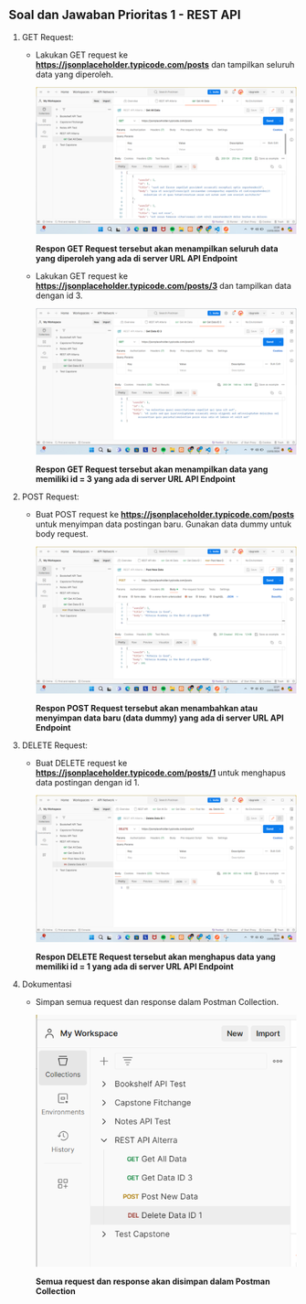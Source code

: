 ## Soal dan Jawaban Prioritas 1 - REST API

1. GET Request:
    - Lakukan GET request ke **https://jsonplaceholder.typicode.com/posts** dan tampilkan seluruh data yang diperoleh.

        ![Gambar GET All Data](https://github.com/rayhanrere008/de_rayhan-qalby-r/blob/main/09_REST-API/screenshots/Prioritas-1/1_Get-All-Data.png?raw=true)

        **Respon GET Request tersebut akan menampilkan seluruh data yang diperoleh yang ada di server URL API Endpoint**

    - Lakukan GET request ke **https://jsonplaceholder.typicode.com/posts/3** dan tampilkan data dengan id 3.

        ![Gambar GET Data dengan ID = 3](https://github.com/rayhanrere008/de_rayhan-qalby-r/blob/main/09_REST-API/screenshots/Prioritas-1/1_Get-Data-ID-3.png?raw=true)

        **Respon GET Request tersebut akan menampilkan data yang memiliki id = 3 yang ada di server URL API Endpoint**

2. POST Request:
    - Buat POST request ke **https://jsonplaceholder.typicode.com/posts** untuk menyimpan data postingan baru. Gunakan data dummy untuk body request.

        ![Gambar POST New Data](https://github.com/rayhanrere008/de_rayhan-qalby-r/blob/main/09_REST-API/screenshots/Prioritas-1/2_Post-New-Data-Dummy.png?raw=true)

        **Respon POST Request tersebut akan menambahkan atau menyimpan data baru (data dummy) yang ada di server URL API Endpoint**

3. DELETE Request:
    - Buat DELETE request ke **https://jsonplaceholder.typicode.com/posts/1** untuk menghapus data postingan dengan id 1.

        ![Gambar DELETE data dengan ID = 1](https://github.com/rayhanrere008/de_rayhan-qalby-r/blob/main/09_REST-API/screenshots/Prioritas-1/3_Delete-Data-ID-1.png?raw=true)

        **Respon DELETE Request tersebut akan menghapus data yang memiliki id = 1 yang ada di server URL API Endpoint**

4. Dokumentasi
    - Simpan semua request dan response dalam Postman Collection.

        ![Gambar Simpan ke Postman Collection](https://github.com/rayhanrere008/de_rayhan-qalby-r/blob/main/09_REST-API/screenshots/Prioritas-1/4_Simpan-ke-Postman-Collection.png?raw=true)

        **Semua request dan response akan disimpan dalam Postman Collection**